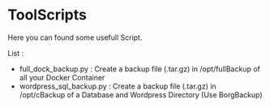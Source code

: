 # ToolScripts

Here you can found some usefull Script.

List :
- full_dock_backup.py : Create a backup file (.tar.gz) in /opt/fullBackup of all your Docker Container
- wordpress_sql_backup.py : Create a backup file (.tar.gz) in /opt/cBackup of a Database and Wordpress Directory (Use BorgBackup)

